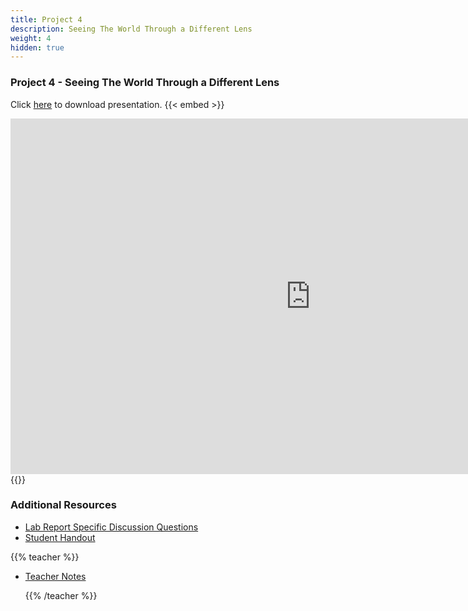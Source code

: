 ```yaml
---
title: Project 4
description: Seeing The World Through a Different Lens
weight: 4
hidden: true
---
```


### Project 4 - Seeing The World Through a Different Lens

Click <a href="https://drive.google.com/open?id=1wxn0Rsr4Ubuf9IoWeIpngrCOjbGkmI_u4VSxvmPGFWo" target="_blank">here</a> to download presentation.
{{< embed >}}

<iframe src="https://docs.google.com/presentation/d/e/2PACX-1vRZUOuIk7u3Qg921_TlxceTyhhBDIjOOUXrEI7FiHXYfuOwsNeFokTZMdKaPw_y_bcHlebNfo2sodn6/embed?start=false&loop=false&delayms=3000" frameborder="0" width="960" height="569" allowfullscreen="true" mozallowfullscreen="true" webkitallowfullscreen="true"></iframe>
{{</ embed >}}

### Additional Resources

- <a href="https://drive.google.com/open?id=1BrFtwdDqaZxtt0UmvCnmWLopbZW8Dmsl-Yp5gaZYdqg" target="_blank">Lab Report Specific Discussion Questions</a>
- <a href="https://drive.google.com/open?id=1aPnVNpX7tVY_rEpHKxCck4p7mIRez3_u0z0KuMAzmmg" target="_blank">Student Handout</a>

{{% teacher %}}

- <a href="https://drive.google.com/open?id=10BiDA2nzlbXP383QYNU0DPhcemiVE90V-rkrcfOWgLs" target="_blank">Teacher Notes</a>

  {{% /teacher %}}
